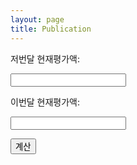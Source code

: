 ```yaml
---
layout: page
title: Publication
---
```


<html>
<head>
  <title>평가손익 그래프</title>
  <script src="https://cdn.jsdelivr.net/npm/chart.js"></script>
</head>
<body>
  <canvas id="profitChart" width="400" height="200"></canvas>

  <p><label for="previousValue">저번달 현재평가액:</label></p>
  <input type="number" id="previousValue">

  <p><label for="currentValue">이번달 현재평가액:</label></p>
  <input type="number" id="currentValue">

  <p><button onclick="calculateProfit()">계산</button></p>

  <script>
    function calculateProfit() {
      var previousValue = parseFloat(document.getElementById('previousValue').value);
      var currentValue = parseFloat(document.getElementById('currentValue').value);

      var profit = currentValue - previousValue;
      var profitPercentage = (profit / previousValue) * 100;

      var ctx = document.getElementById('profitChart').getContext('2d');
      var chart = new Chart(ctx, {
        type: 'bar',
        data: {
          labels: ['평가손익', '수익률'],
          datasets: [{
            label: '평가손익과 수익률',
            data: [profit, profitPercentage],
            backgroundColor: [
              'rgba(54, 162, 235, 0.2)', // 평가손익 색상
              'rgba(75, 192, 192, 0.2)', // 수익률 색상
            ],
            borderColor: [
              'rgba(54, 162, 235, 1)', // 평가손익 테두리 색상
              'rgba(75, 192, 192, 1)', // 수익률 테두리 색상
            ],
            borderWidth: 1
          }]
        },
        options: {
          scales: {
            y: {
              beginAtZero: true
            }
          }
        }
      });
    }
  </script>
</body>
</html>

